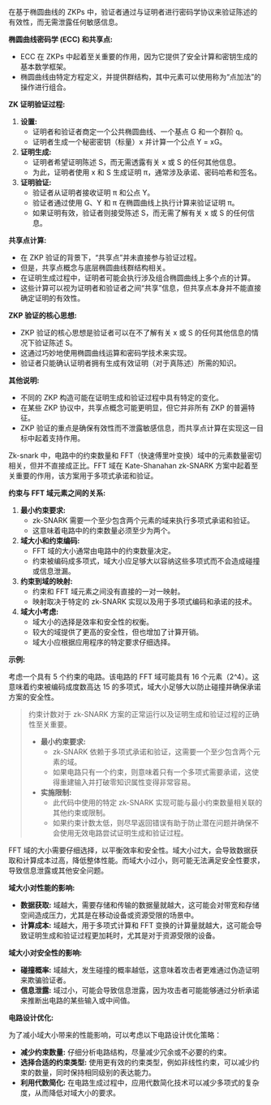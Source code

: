 在基于椭圆曲线的 ZKPs 中，验证者通过与证明者进行密码学协议来验证陈述的有效性，而无需泄露任何敏感信息。

**椭圆曲线密码学 (ECC) 和共享点:**

- ECC 在 ZKPs 中起着至关重要的作用，因为它提供了安全计算和密钥生成的基本数学框架。
- 椭圆曲线由特定方程定义，并提供群结构，其中元素可以使用称为“点加法”的操作进行组合。

**ZK 证明验证过程:**

1. **设置:**
   - 证明者和验证者商定一个公共椭圆曲线、一个基点 G 和一个群阶 q。
   - 证明者生成一个秘密密钥（标量）x 并计算一个公点 Y = xG。
2. **证明生成:**
   - 证明者希望证明陈述 S，而无需透露有关 x 或 S 的任何其他信息。
   - 为此，证明者使用 x 和 S 生成证明 π，通常涉及承诺、密码哈希和签名。
3. **证明验证:**
   - 验证者从证明者接收证明 π 和公点 Y。
   - 验证者通过使用 G、Y 和 π 在椭圆曲线上执行计算来验证证明 π。
   - 如果证明有效，验证者则接受陈述 S，而无需了解有关 x 或 S 的任何信息。

**共享点计算:**

- 在 ZKP 验证的背景下，“共享点”并未直接参与验证过程。
- 但是，共享点概念与底层椭圆曲线群结构相关。
- 在证明生成过程中，证明者可能会执行涉及组合椭圆曲线上多个点的计算。
- 这些计算可以视为证明者和验证者之间“共享”信息，但共享点本身并不能直接确定证明的有效性。

**ZKP 验证的核心思想:**

- ZKP 验证的核心思想是验证者可以在不了解有关 x 或 S 的任何其他信息的情况下验证陈述 S。
- 这通过巧妙地使用椭圆曲线运算和密码学技术来实现。
- 验证者只能确认证明者拥有生成有效证明（对于真陈述）所需的知识。

**其他说明:**

- 不同的 ZKP 构造可能在证明生成和验证过程中具有特定的变化。
- 在某些 ZKP 协议中，共享点概念可能更明显，但它并非所有 ZKP 的普遍特征。
- ZKP 验证的重点是确保有效性而不泄露敏感信息，而共享点计算在实现这一目标中起着支持作用。





Zk-snark 中，电路中的约束数量和 FFT（快速傅里叶变换）域中的元素数量密切相关，但并不直接成正比。FFT 域在 Kate-Shanahan zk-SNARK 方案中起着至关重要的作用，该方案用于多项式承诺和验证。

**约束与 FFT 域元素之间的关系:**

1. **最小约束要求:**
   - zk-SNARK 需要一个至少包含两个元素的域来执行多项式承诺和验证。
   - 这意味着电路中的约束数量必须至少为两个。
2. **域大小和约束编码:**
   - FFT 域的大小通常由电路中的约束数量决定。
   - 约束被编码成多项式，域大小应足够大以容纳这些多项式而不会造成碰撞或信息泄漏。
3. **约束到域的映射:**
   - 约束和 FFT 域元素之间没有直接的一对一映射。
   - 映射取决于特定的 zk-SNARK 实现以及用于多项式编码和承诺的技术。
4. **域大小考虑:**
   - 域大小的选择是效率和安全性的权衡。
   - 较大的域提供了更高的安全性，但也增加了计算开销。
   - 域大小应根据应用程序的特定要求仔细选择。

**示例:**

考虑一个具有 5 个约束的电路。该电路的 FFT 域可能具有 16 个元素（2^4）。这意味着约束被编码成度数高达 15 的多项式，域大小足够大以防止碰撞并确保承诺方案的安全性。



> 约束计数对于 zk-SNARK 方案的正常运行以及证明生成和验证过程的正确性至关重要。
>
> - **最小约束要求:**
>   - zk-SNARK 依赖于多项式承诺和验证，这需要一个至少包含两个元素的域。
>   - 如果电路只有一个约束，则意味着只有一个多项式需要承诺，这使得重建输入并打破零知识属性变得非常容易。
> - **实施限制:**
>   - 此代码中使用的特定 zk-SNARK 实现可能与最小约束数量相关联的其他约束或限制。
>   - 如果约束计数太低，则尽早返回错误有助于防止潜在问题并确保不会使用无效电路尝试证明生成和验证过程。





FFT 域的大小需要仔细选择，以平衡效率和安全性。域大小过大，会导致数据获取和计算成本过高，降低整体性能。而域大小过小，则可能无法满足安全性要求，导致信息泄露或其他安全问题。

**域大小对性能的影响:**

- **数据获取:** 域越大，需要存储和传输的数据量就越大，这可能会对带宽和存储空间造成压力，尤其是在移动设备或资源受限的场景中。
- **计算成本:** 域越大，用于多项式计算和 FFT 变换的计算量就越大，这可能会导致证明生成和验证过程更加耗时，尤其是对于资源受限的设备。

**域大小对安全性的影响:**

- **碰撞概率:** 域越大，发生碰撞的概率越低，这意味着攻击者更难通过伪造证明来欺骗验证者。
- **信息泄露:** 域过小，可能会导致信息泄露，因为攻击者可能能够通过分析承诺来推断出电路的某些输入或中间值。

**电路设计优化:**

为了减小域大小带来的性能影响，可以考虑以下电路设计优化策略：

- **减少约束数量:** 仔细分析电路结构，尽量减少冗余或不必要的约束。
- **选择合适的约束类型:** 使用更有效的约束类型，例如非线性约束，可以减少约束的数量，同时保持相同级别的表达能力。
- **利用代数简化:** 在电路生成过程中，应用代数简化技术可以减少多项式的复杂度，从而降低对域大小的要求。





